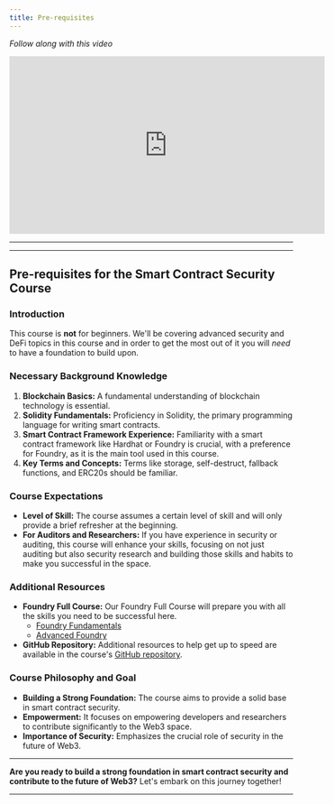 ```yaml
---
title: Pre-requisites
---
```


_Follow along with this video_

<iframe width="560" height="315" src="https://www.youtube.com/embed/iU6z78oEIoo?si=ZDyxE9qi9J6RW4YE" title="YouTube video player" frameborder="0" allow="accelerometer; autoplay; clipboard-write; encrypted-media; gyroscope; picture-in-picture; web-share" allowfullscreen></iframe>

---

---

## Pre-requisites for the Smart Contract Security Course

### Introduction

This course is **not** for beginners. We'll be covering advanced security and DeFi topics in this course and in order to get the most out of it you will _need_ to have a foundation to build upon.

### Necessary Background Knowledge

1. **Blockchain Basics:** A fundamental understanding of blockchain technology is essential.
2. **Solidity Fundamentals:** Proficiency in Solidity, the primary programming language for writing smart contracts.
3. **Smart Contract Framework Experience:** Familiarity with a smart contract framework like Hardhat or Foundry is crucial, with a preference for Foundry, as it is the main tool used in this course.
4. **Key Terms and Concepts:** Terms like storage, self-destruct, fallback functions, and ERC20s should be familiar.

### Course Expectations

- **Level of Skill:** The course assumes a certain level of skill and will only provide a brief refresher at the beginning.
- **For Auditors and Researchers:** If you have experience in security or auditing, this course will enhance your skills, focusing on not just auditing but also security research and building those skills and habits to make you successful in the space.

### Additional Resources

- **Foundry Full Course:** Our Foundry Full Course will prepare you with all the skills you need to be successful here.
  - [Foundry Fundamentals](https://updraft.cyfrin.io/courses/foundry)
  - [Advanced Foundry](https://updraft.cyfrin.io/courses/advanced-foundry)
- **GitHub Repository:** Additional resources to help get up to speed are available in the course's [GitHub repository](https://github.com/Cyfrin/security-and-auditing-full-course-s23).

### Course Philosophy and Goal

- **Building a Strong Foundation:** The course aims to provide a solid base in smart contract security.
- **Empowerment:** It focuses on empowering developers and researchers to contribute significantly to the Web3 space.
- **Importance of Security:** Emphasizes the crucial role of security in the future of Web3.

---

**Are you ready to build a strong foundation in smart contract security and contribute to the future of Web3?** Let's embark on this journey together!

---
